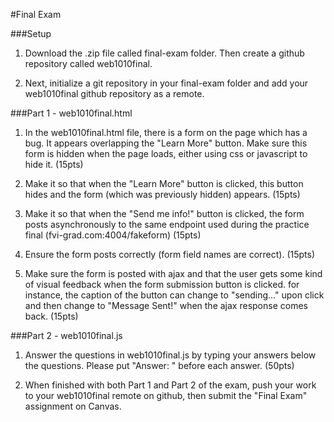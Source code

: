 #Final Exam

###Setup

1. Download the .zip file called final-exam folder. Then create a github repository called web1010final.

2. Next, initialize a git repository in your final-exam folder and add your web1010final github repository as a remote.

###Part 1 - web1010final.html

1. In the web1010final.html file, there is a form on the page which has a bug. It appears overlapping the "Learn More" button. Make sure this form is hidden when the page loads, either using css or javascript to hide it. (15pts)

2. Make it so that when the "Learn More" button is clicked, this button hides and the form (which was previously hidden) appears. (15pts)

3. Make it so that when the "Send me info!" button is clicked, the form posts asynchronously to the same endpoint used during the practice final (fvi-grad.com:4004/fakeform) (15pts)

4. Ensure the form posts correctly (form field names are correct). (15pts)

5. Make sure the form is posted with ajax and that the user gets some kind of visual feedback when the form submission button is clicked. for instance, the caption of the button can change to "sending..." upon click and then change to "Message Sent!" when the ajax response comes back. (15pts)

###Part 2 - web1010final.js

1. Answer the questions in web1010final.js by typing your answers below the questions. Please put "Answer: " before each answer. (50pts)

2. When finished with both Part 1 and Part 2 of the exam, push your work to your web1010final remote on github, then submit the "Final Exam" assignment
on Canvas.
